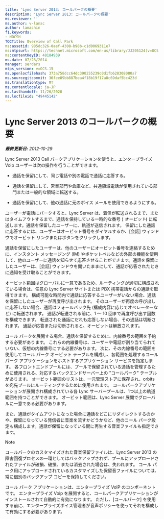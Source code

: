 ```yaml
---
title: 'Lync Server 2013: コールパークの概要'
description: 'Lync Server 2013: コールパークの概要'
ms.reviewer: ''
ms.author: v-lanac
author: lanachin
f1.keywords:
- NOCSH
TOCTitle: Overview of Call Park
ms:assetid: 985dc326-0aef-4308-b98b-c1d0069311e7
ms:mtpsurl: https://technet.microsoft.com/en-us/library/JJ205124(v=OCS.15)
ms:contentKeyID: 48184939
ms.date: 07/23/2014
manager: serdars
mtps_version: v=OCS.15
ms.openlocfilehash: 373a758dcc64dc390255239c0d1fb628308080a7
ms.sourcegitcommit: 36fee89bb887bea4f18b19f17a8c69daf5bc423d
ms.translationtype: MT
ms.contentlocale: ja-JP
ms.lasthandoff: 11/26/2020
ms.locfileid: "49445142"
---
```

# <a name="overview-of-call-park-in-lync-server-2013"></a>Lync Server 2013 のコールパークの概要

<div data-xmlns="http://www.w3.org/1999/xhtml">

<div class="topic" data-xmlns="http://www.w3.org/1999/xhtml" data-msxsl="urn:schemas-microsoft-com:xslt" data-cs="https://msdn.microsoft.com/">

<div data-asp="https://msdn2.microsoft.com/asp">



</div>

<div id="mainSection">

<div id="mainBody">

<span> </span>

_**最終更新日:** 2012-10-29_

Lync Server 2013 Call パークアプリケーションを使うと、エンタープライズ Voip ユーザーは次の操作を行うことができます。

  - 通話を保留にして、同じ電話や別の電話で通話に応答する。

  - 通話を保留にして、営業部門や倉庫など、共通領域電話が使用されている部門または一般的な領域に転送する。

  - 通話を保留にして、他の通話に元のボイス メールを使用できるようにする。

ユーザーが電話にパークすると、Lync Server は、着信が転送されるまで、またはタイムアウトするまで、通話を保持している一時的な番号 ( *オービット*) に転送します。通話を保留したユーザーに、軌道が送信されます。 保留にした通話に応答するには、ユーザーはオービット番号をダイヤルするか、[会話] ウィンドウでオービット リンクまたはボタンをクリックします。

通話を保留にしたユーザーは、他のユーザーにオービット番号を連絡するために、インスタント メッセージング (IM) やポケットベルなどの外部の機能を使用して、他のユーザーに通話を知らせて応答させることができます。通話を保留にしたユーザーは、[会話] ウィンドウを開いたままにして、通話が応答されたときに通知を受け取ることができます。

オービット範囲はグローバルに一意であるため、ルーティングが適切に構成されている場合は、任意の Lync Server サイトまたは PBX 携帯電話からの通話を取得できます。 構成可能な時間内で通話に応答するユーザーがいない場合、通話を保留にしたユーザーが再度呼び出されます。 そのユーザーが再度の呼び出しに応答しない場合、通話はフォールバック先 (構成内容に応じてオペレーターなど) に転送されます。 通話が転送される前に、1 ～ 10 回まで再度呼び出す回数を構成できます。 転送された通話にだれも応答しない場合、その通話は切断されます。 通話が応答または切断されると、オービットは解放されます。

コール パークを展開する場合、通話を保留するために、内線番号の範囲を予約する必要があります。 これらの内線番号は、ユーザーや電話が割り当てられていない、仮想の内線番号にする必要があります。 次に、その内線番号の範囲を使用してコール パーク オービット テーブルを構成し、各範囲を処理するコール パーク アプリケーションをホストするアプリケーション サービスを指定します。 各フロントエンドプールには、プールで保留されている通話を管理するために使用される、対応するバックエンドサーバー上の "コールパーク" テーブルがあります。 オービット範囲のリストは、一元管理ストアに保存され、orbits を宛先プールにルーティングするために使用されます。 コールパークアプリケーションが展開され構成されている各 Lync サーバープールは、1つ以上の軌道範囲を持つことができます。 オービット範囲は、Lync Server 展開でグローバルに一意である必要があります。

また、通話がタイムアウトになった場合に通話をどこにリダイレクトするのかや、保留になっている発信者に音楽を流すかどうかなど、他のコール パーク設定も構成します。通話が保留になっている間に再生する音楽ファイルも指定できます。

<div>


> [!NOTE]  
> コールパークのカスタマイズされた音楽保留ファイルは、Lync Server 2013 の障害回復プロセスの一環としてはバックアップされず、プールにアップロードされたファイルが破損、破損、または消去された場合は、失われます。 コール パーク用にアップロードされているカスタマイズした保留音ファイルについては、常に個別のバックアップ コピーを保持してください。



</div>

コール パーク アプリケーションは、エンタープライズ VoIP のコンポーネントです。 エンタープライズ Voip を展開すると、コールパークアプリケーションがインストールされて自動的に有効になります。 ただし、[コールパーク] を使用する前に、エンタープライズボイス管理者が音声ポリシーを使ってそれを構成して有効にする必要があります。

</div>

<span> </span>

</div>

</div>

</div>

